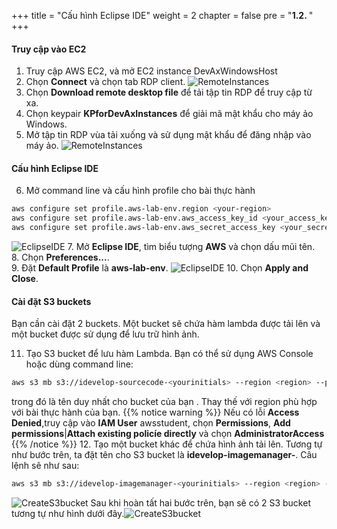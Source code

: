 +++
title = "Cấu hình Eclipse IDE"
weight = 2
chapter = false
pre = "<b>1.2. </b>"
+++

#### Truy cập vào EC2
1. Truy cập AWS EC2, và mở EC2 instance DevAxWindowsHost
2. Chọn **Connect** và chọn tab RDP client.
![RemoteInstances](../../../images/1/6.png?width=90pc)
3. Chọn **Download remote desktop file** để tải tập tin RDP để truy cập từ xa.
4. Chọn keypair **KPforDevAxInstances** để giải mã mật khẩu cho máy ảo Windows.
5. Mở tập tin RDP vùa tải xuống và sử dụng mật khẩu để đăng nhập vào máy ảo.
![RemoteInstances](../../../images/1/7.png?width=90pc)

#### Cấu hình Eclipse IDE
6. Mở command line và cấu hình profile cho bài thực hành
```bash
aws configure set profile.aws-lab-env.region <your-region>
aws configure set profile.aws-lab-env.aws_access_key_id <your_access_key_id>
aws configure set profile.aws-lab-env.aws_secret_access_key <your_secret_access_key>
```
![EclipseIDE](../../../images/1/8.png?width=90pc)
7. Mở **Eclipse IDE**, tìm biểu tượng **AWS** và chọn dấu mũi tên.\
8. Chọn **Preferences...**.\
9.  Đặt **Default Profile** là **aws-lab-env**.
![EclipseIDE](../../../images/1/9.png?width=90pc)
10. Chọn **Apply and Close**.

#### Cài đặt S3 buckets
Bạn cần cài đặt 2 buckets. Một bucket sẽ chứa hàm lambda được tải lên và một bucket được sử dụng để lưu trữ hình ảnh.

11. Tạo S3 bucket để lưu hàm Lambda. Bạn có thể sử dụng AWS Console hoặc dùng command line:
```bash
aws s3 mb s3://idevelop-sourcecode-<yourinitials> --region <region> --profile aws-lab-env
```
trong đó **<bucket-name>** là tên duy nhất cho bucket của bạn . Thay thế **<region>** với region phù hợp với bài thực hành của bạn.
{{% notice warning %}}
Nếu có lỗi **Access Denied**,truy cập vào **IAM User** awsstudent, chọn **Permissions**, **Add permissions**|**Attach existing policíe directly** và chọn **AdministratorAccess**
{{% /notice %}}
12.  Tạo một bucket khác để chứa hình ảnh tải lên. Tương tự như bước trên, ta đặt tên cho S3 bucket là **idevelop-imagemanager-<yourinitials>**. Câu lệnh sẽ như sau:
```bash
aws s3 mb s3://idevelop-imagemanager-<yourinitials> --region <region> --profile aws-lab-env
```
![CreateS3bucket](../../../images/1/10.png?width=90pc)
Sau khi hoàn tất hai bước trên, bạn sẽ có 2 S3 bucket tương tự như hình dưới đây.![CreateS3bucket](../../../images/1/11.png?width=90pc)